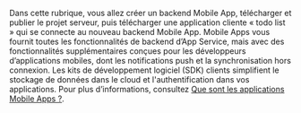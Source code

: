 
Dans cette rubrique, vous allez créer un backend Mobile App, télécharger et publier le projet serveur, puis télécharger une application cliente « todo list » qui se connecte au nouveau backend Mobile App. Mobile Apps vous fournit toutes les fonctionnalités de backend d’App Service, mais avec des fonctionnalités supplémentaires conçues pour les développeurs d’applications mobiles, dont les notifications push et la synchronisation hors connexion. Les kits de développement logiciel (SDK) clients simplifient le stockage de données dans le cloud et l'authentification dans vos applications. Pour plus d’informations, consultez [Que sont les applications Mobile Apps ?](../articles/app-service-mobile/app-service-mobile-value-prop.md).

<!---HONumber=Nov15_HO4-->